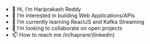 - 👋 Hi, I’m Hariprakash Reddy
- 👀 I’m interested in building Web Applications/APIs
- 🌱 I’m currently learning ReactJS and Kafka Streaming
- 💞️ I’m looking to collaborate on open projects
- 📫 How to reach me /in/haprare/(linkedin)

<!---
hreddy11/hreddy11 is a ✨ special ✨ repository because its `README.md` (this file) appears on your GitHub profile.
You can click the Preview link to take a look at your changes.
--->
